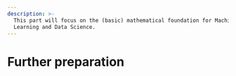 ```yaml
---
description: >-
  This part will focus on the (basic) mathematical foundation for Machine
  Learning and Data Science.
---
```


# Further preparation

